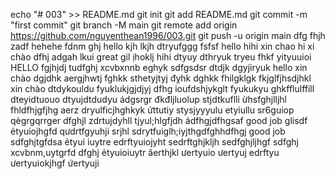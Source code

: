 echo "# 003" >> README.md
git init
git add README.md
git commit -m "first commit"
git branch -M main
git remote add origin https://github.com/nguyenthean1996/003.git
git push -u origin main
dfg
fhjh
zadf
hehehe
fdnm
ghj
hello
kjh
lkjh
dtryufggg
fsfsf
hello
hihi
xin chao
hi
xi chào
dfhj
adgah
lkui
great
gil
ịhoklj
hihi
dtyuy
dthryuk
tryeu
fhkf
yityuuioi
HELLO
fgjhjdj
tudfghj
xcvbxnnb
eghyk
sdfgsdsr
dtdjk
dgyjiryuk
hello
xin chào
dgjdhk
aergjhwtj
fghkk
sthetyjtyj
đỵhk
dghkk
fhilgklgk
fkjglfjhsdjhkl
xin chào
dtdykouldu
fyuklukjgjdjyj
dfhg
ioufdshjykglt
fyukukyu
ghkfflulffill
dteyidtuouo
dtyujdtdudyu
ádgsrgr
đkđljluolup
stjdtkuflli
ừhsfghjlljhl
fhldfhjgfjhg
aerz
dryulficjhghkyk
ứttutiy
stysjyyyulu
etyiullu
sr6guiop
qègrgqrrger
dfghjl
zdrtujdyhll
tjyul;hlgfjdh
ádfhgjdfhgsaf
good job
glisdf
ẻtyuiojhgfd
qưdrtfgyuhji
srjhl
sdrytfuiglh;iyjthgdfghhdfhgj
good job
sdfghjtgfdsa
ẻtyui
iuytre
edrftyuiojyht
sedrftghjkljh
sedfghjljhgf
sdfghj
xcvbnm,uytgrfd
dfghj
ẻtyuioiuytr
ăerthjkl
ưertyuio
ưertyuj
edrftyu
ưertyuiokjhgf
ứertyuji
